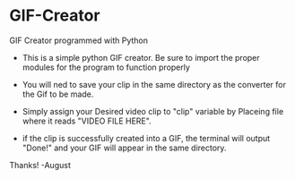 # GIF-Creator
GIF Creator programmed with Python

- This is a simple python GIF creator. Be sure to import the proper modules for the program to function properly

- You will ned to save your clip in the same directory as the converter for the Gif to be made.

- Simply assign your Desired video clip to "clip" variable by Placeing file where it reads "VIDEO FILE HERE".

- if the clip is successfully created into a GIF, the terminal will output "Done!" and your GIF will appear in the same directory.

Thanks! -August
